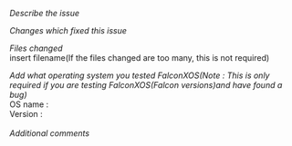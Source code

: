 *Describe the issue*

*Changes which fixed this issue*

*Files changed*
<br>
insert filename(If the files changed are too many, this is not required)

*Add what operating system you tested FalconXOS(Note : This is only required if you are testing FalconXOS(Falcon versions)and have found a bug)*
  <br>
OS name : <name>
  <br>
Version : <OS version>
  <br>
  <br>
*Additional comments*
<br>
<br>
